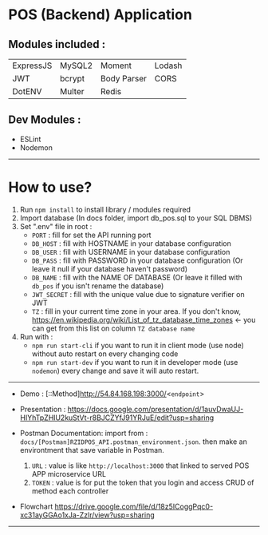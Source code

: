 # POS (Backend) Application

## Modules included :
|           |        |             |        |
| --------- | ------ | ----------- | ------ |
| ExpressJS | MySQL2 | Moment      | Lodash |
| JWT       | bcrypt | Body Parser | CORS   |
| DotENV    | Multer | Redis       |

 ## Dev Modules :
- ESLint
- Nodemon

---
# How to use?
1. Run `npm install` to install library / modules required
2. Import database (In docs folder, import db_pos.sql to your SQL DBMS)
3. Set ".env" file in root :
    - `PORT`      : fill for set the API running port
    - `DB_HOST`   : fill with HOSTNAME in your  database configuration
    - `DB_USER`   : fill with USERNAME in your database configuration
    - `DB_PASS`   : fill with PASSWORD in your database configuration (Or leave it null if your database haven't password)
    - `DB_NAME`   : fill with the NAME OF DATABASE (Or leave it filled with `db_pos` if you isn't rename the database)
    - `JWT_SECRET`   : fill with the unique value due to signature verifier on JWT
    - `TZ` : fill in your current time zone in your area. If you don't know, https://en.wikipedia.org/wiki/List_of_tz_database_time_zones <- you can get from this list on column `TZ database name`
4. Run with : 
    - `npm run start-cli` if you want to run it in client mode (use node) without auto restart on every changing code
    - `npm run start-dev` if you want to run it in developer mode (use `nodemon`)  every change and save it will auto restart.

---
- Demo :
  [::Method]http://54.84.168.198:3000/<`endpoint`>
- Presentation : 
  https://docs.google.com/presentation/d/1auvDwaUJ-HIYhTpZHlU2kuStVt-r8BJCZYfJ91YRJuE/edit?usp=sharing

- Postman Documentation: 
  import from : `docs/[Postman]RZIDPOS_API.postman_environment.json`. then make an environtment that save variable in Postman. 

  1. `URL` : value is like `http://localhost:3000` that linked to served POS APP microservice URL
  2. `TOKEN` : value is for put the token that you login and access CRUD of method each controller


- Flowchart
  https://drive.google.com/file/d/18z5ICoggPqc0-xc31ayGGAo1xJa-Zzlr/view?usp=sharing
---

